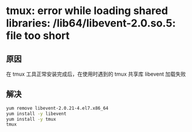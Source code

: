 # tmux: error while loading shared libraries: /lib64/libevent-2.0.so.5: file too short

## 原因
在 tmux 工具正常安装完成后，在使用时遇到的 tmux 共享库 libevent 加载失败

## 解决

```sh
yum remove libevent-2.0.21-4.el7.x86_64
yum install -y libevent
yum install -y tmux
tmux
```





<comment/>
<ad/>